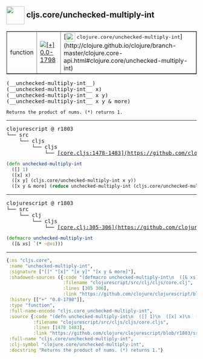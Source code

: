 ## <img width="48px" valign="middle" src="http://i.imgur.com/Hi20huC.png"> cljs.core/unchecked-multiply-int

 <table border="1">
<tr>
<td>function</td>
<td><a href="https://github.com/cljsinfo/api-refs/tree/0.0-1798"><img valign="middle" alt="[+] 0.0-1798" src="https://img.shields.io/badge/+-0.0--1798-lightgrey.svg"></a> </td>
<td>
[<img height="24px" valign="middle" src="http://i.imgur.com/1GjPKvB.png"> <samp>clojure.core/unchecked-multiply-int</samp>](http://clojure.github.io/clojure/branch-master/clojure.core-api.html#clojure.core/unchecked-multiply-int)
</td>
</tr>
</table>

 <samp>
(__unchecked-multiply-int__)<br>
(__unchecked-multiply-int__ x)<br>
(__unchecked-multiply-int__ x y)<br>
(__unchecked-multiply-int__ x y & more)<br>
</samp>

```
Returns the product of nums. (*) returns 1.
```

---

 <pre>
clojurescript @ r1803
└── src
    └── cljs
        └── cljs
            └── <ins>[core.cljs:1478-1483](https://github.com/clojure/clojurescript/blob/r1803/src/cljs/cljs/core.cljs#L1478-L1483)</ins>
</pre>

```clj
(defn unchecked-multiply-int
  ([] 1)
  ([x] x)
  ([x y] (cljs.core/unchecked-multiply-int x y))
  ([x y & more] (reduce unchecked-multiply-int (cljs.core/unchecked-multiply-int x y) more)))
```


---

 <pre>
clojurescript @ r1803
└── src
    └── clj
        └── cljs
            └── <ins>[core.clj:305-306](https://github.com/clojure/clojurescript/blob/r1803/src/clj/cljs/core.clj#L305-L306)</ins>
</pre>

```clj
(defmacro unchecked-multiply-int
  ([& xs] `(* ~@xs)))
```

---

```clj
{:ns "cljs.core",
 :name "unchecked-multiply-int",
 :signature ["[]" "[x]" "[x y]" "[x y & more]"],
 :shadowed-sources ({:code "(defmacro unchecked-multiply-int\n  ([& xs] `(* ~@xs)))",
                     :filename "clojurescript/src/clj/cljs/core.clj",
                     :lines [305 306],
                     :link "https://github.com/clojure/clojurescript/blob/r1803/src/clj/cljs/core.clj#L305-L306"}),
 :history [["+" "0.0-1798"]],
 :type "function",
 :full-name-encode "cljs.core_unchecked-multiply-int",
 :source {:code "(defn unchecked-multiply-int\n  ([] 1)\n  ([x] x)\n  ([x y] (cljs.core/unchecked-multiply-int x y))\n  ([x y & more] (reduce unchecked-multiply-int (cljs.core/unchecked-multiply-int x y) more)))",
          :filename "clojurescript/src/cljs/cljs/core.cljs",
          :lines [1478 1483],
          :link "https://github.com/clojure/clojurescript/blob/r1803/src/cljs/cljs/core.cljs#L1478-L1483"},
 :full-name "cljs.core/unchecked-multiply-int",
 :clj-symbol "clojure.core/unchecked-multiply-int",
 :docstring "Returns the product of nums. (*) returns 1."}

```
